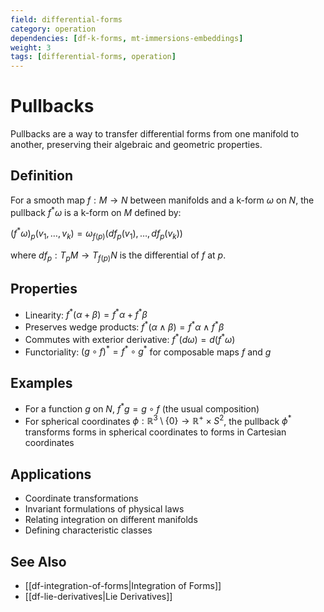 ```yaml
---
field: differential-forms
category: operation
dependencies: [df-k-forms, mt-immersions-embeddings]
weight: 3
tags: [differential-forms, operation]
---
```


# Pullbacks

Pullbacks are a way to transfer differential forms from one manifold to another, preserving their algebraic and geometric properties.

## Definition
For a smooth map $f: M \to N$ between manifolds and a k-form $\omega$ on $N$, the pullback $f^*\omega$ is a k-form on $M$ defined by:

$(f^*\omega)_p(v_1, \ldots, v_k) = \omega_{f(p)}(df_p(v_1), \ldots, df_p(v_k))$

where $df_p: T_pM \to T_{f(p)}N$ is the differential of $f$ at $p$.

## Properties
- Linearity: $f^*(\alpha + \beta) = f^*\alpha + f^*\beta$
- Preserves wedge products: $f^*(\alpha \wedge \beta) = f^*\alpha \wedge f^*\beta$
- Commutes with exterior derivative: $f^*(d\omega) = d(f^*\omega)$
- Functoriality: $(g \circ f)^* = f^* \circ g^*$ for composable maps $f$ and $g$

## Examples
- For a function $g$ on $N$, $f^*g = g \circ f$ (the usual composition)
- For spherical coordinates $\phi: \mathbb{R}^3 \setminus \{0\} \to \mathbb{R}^+ \times S^2$, the pullback $\phi^*$ transforms forms in spherical coordinates to forms in Cartesian coordinates

## Applications
- Coordinate transformations
- Invariant formulations of physical laws
- Relating integration on different manifolds
- Defining characteristic classes

## See Also
- [[df-integration-of-forms|Integration of Forms]]
- [[df-lie-derivatives|Lie Derivatives]]